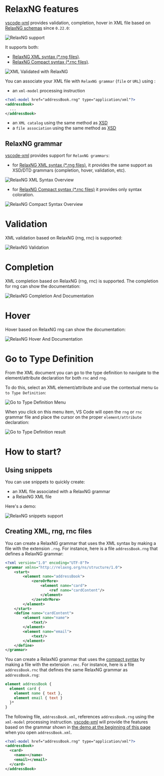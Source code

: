 # RelaxNG features

[vscode-xml](https://github.com/redhat-developer/vscode-xml) provides validation, completion, hover in XML file based on [RelaxNG schemas](https://relaxng.org/) since `0.22.0`:

![RelaxNG support](../images/RelaxNG/RelaxNGSupport.gif)

It supports both:

 * [RelaxNG XML syntax (*.rng files)](https://relaxng.org/tutorial-20011203.html).
 * [RelaxNG Compact syntax (*.rnc files)](https://relaxng.org/compact-tutorial-20030326.html).

![XML Validated with RelaxNG](../images/RelaxNG/XMLValidatedWithRelaxNG.png)

You can associate your XML file with `RelaxNG grammar` (`file` or `URL`) using :

 * an `xml-model` processing instruction

```xml
<?xml-model href="addressBook.rng" type="application/xml"?>
<addressBook>   
  ...
</addressBook> 
```

 * an `XML catalog` using the same method as [XSD](Validation.md#XML-catalog-with-XSD)
 * a `file association` using the same method as [XSD](Validation.md#XML-file-association-with-xsd)

## RelaxNG grammar

[vscode-xml](https://github.com/redhat-developer/vscode-xml) provides support for `RelaxNG grammars`:

 * for [RelaxNG XML syntax (*.rng files)](https://relaxng.org/tutorial-20011203.html), it provides the same support as XSD/DTD grammars (completion, hover, validation, etc).
 
![RelaxNG XML Syntax Overview](../images/RelaxNG/RelaxNGXMLSyntaxOverview.png)
  
 * for [RelaxNG Compact syntax (*.rnc files)](https://relaxng.org/compact-tutorial-20030326.html) it provides only syntax coloration.
 
![RelaxNG Compact Syntax Overview](../images/RelaxNG/RelaxNGCompactSyntaxOverview.png)

# Validation

XML validation based on RelaxNG (rng, rnc) is supported:

![RelaxNG Validation](../images/RelaxNG/RelaxNGValidation.png)

# Completion

XML completion based on RelaxNG (rng, rnc) is supported. The completion for rng can show the documentation:

![RelaxNG Completion And Documentation](../images/RelaxNG/RelaxNGCompletionAndDocumentation.png)

# Hover

Hover based on RelaxNG rng can show the documentation:

![RelaxNG Hover And Documentation](../images/RelaxNG/RelaxNGHoverAndDocumentation.png)

# Go to Type Definition

From the XML document you can go to the type definition to navigate to the element/attribute declaration for both `rnc` and `rng`.

To do this, select an XML element/attribute and use the contextual menu `Go to Type Definition`: 

![Go to Type Definition Menu](../images/RelaxNG/GoToTypeDefinitionMenu.png)

When you click on this menu item, VS Code will open the `rng` or `rnc` grammar file and place the cursor on the proper `element/attribute` declaration:

![Go to Type Definition result](../images/RelaxNG/GoToTypeDefinitionResult.png)

# How to start?

## Using snippets

You can use snippets to quickly create:

 * an XML file associated with a RelaxNG grammar
 * a RelaxNG XML file
 
Here's a demo:

![RelaxNG snippets support](../images/RelaxNG/RelaxNGSnippetsSupport.gif)

## Creating XML, rng, rnc files

You can create a RelaxNG grammar that uses the XML syntax by making a file with the extension `.rng`. 
For instance, here is a file `addressBook.rng` that defines a RelaxNG grammar:

```xml
<?xml version="1.0" encoding="UTF-8"?>
<grammar xmlns="http://relaxng.org/ns/structure/1.0">
    <start>
        <element name="addressBook">
            <zeroOrMore>
                <element name="card">
                    <ref name="cardContent"/>
                </element>
            </zeroOrMore>
        </element>
    </start>
    <define name="cardContent">
        <element name="name">
            <text/>
        </element>
        <element name="email">
            <text/>
        </element>
    </define>
</grammar>
```

You can create a RelaxNG grammar that uses the [compact syntax](https://relaxng.org/compact-tutorial-20030326.html) by making a file with the extension `.rnc`. 
For instance, here is a file `addressBook.rnc` that defines the same RelaxNG grammar as `addressBook.rng`:

```rnc
element addressBook {
  element card {
    element name { text },
    element email { text }
  }*
} 
```

The following file, `addressBook.xml`, references `addressBook.rng` using the `xml-model` processing instruction. 
[vscode-xml](https://github.com/redhat-developer/vscode-xml) will provide the features based on the grammar shown in [the demo at the beginning of this page](#relaxng-features) when you open `addressBook.xml`.

```xml
<?xml-model href="addressBook.rng" type="application/xml"?>
<addressBook>   
  <card>
    <name></name>
    <email></email>
  </card>
</addressBook> 
```